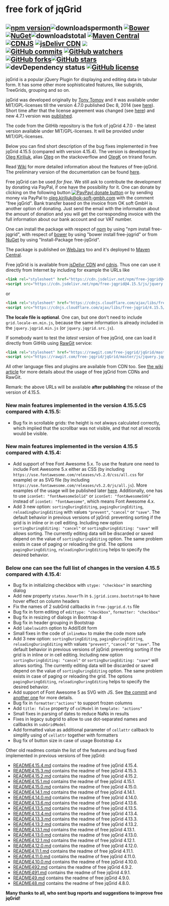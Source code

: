 # free fork of jqGrid
[![npm version](https://img.shields.io/npm/v/free-jqgrid.svg?style=flat)](https://www.npmjs.com/package/free-jqgrid)![downloadspermonth](https://img.shields.io/npm/dm/free-jqgrid.svg?style=flat-square)&nbsp;[![Bower](https://img.shields.io/bower/v/free-jqgrid.svg?style=flat-square)](http://bower.io/search/?q=free-jqgrid)&nbsp;[![NuGet](https://img.shields.io/nuget/v/free-jqgrid.svg?style=flat-square)](https://www.nuget.org/packages/free-jqGrid/)![downloadstotal](https://img.shields.io/nuget/dt/free-jqgrid.svg?style=flat-square)&nbsp;[![Maven Central](https://img.shields.io/maven-central/v/org.webjars.npm/free-jqgrid.svg?style=flat-square)](http://search.maven.org/#search%7Cga%7C1%7Cfree-jqgrid)<br>[![CDNJS](https://img.shields.io/cdnjs/v/free-jqgrid.svg)](https://cdnjs.com/libraries/free-jqgrid/)&nbsp;[![jsDelivr CDN](https://img.shields.io/badge/jsDelivr%20CDN-v4.15.5-blue.svg)](https://www.jsdelivr.com/projects/free-jqgrid) [![](https://data.jsdelivr.com/v1/package/npm/free-jqgrid/badge?style=rounded)](https://www.jsdelivr.com/package/npm/free-jqgrid)&nbsp;<br>[![GitHub commits](https://img.shields.io/github/commits-since/free-jqgrid/jqgrid/v4.7.0.svg)](https://github.com/free-jqgrid/jqGrid/compare/v4.7.0...master)&nbsp;[![GitHub watchers](https://img.shields.io/github/watchers/free-jqgrid/jqGrid.svg)](https://github.com/free-jqgrid/jqGrid/watchers)[![GitHub forks](https://img.shields.io/github/forks/free-jqgrid/jqGrid.svg)](https://github.com/free-jqgrid/jqGrid/network)[![GitHub stars](https://img.shields.io/github/stars/free-jqgrid/jqGrid.svg)](https://github.com/free-jqgrid/jqGrid/stargazers)&nbsp;![devDependency status](https://david-dm.org/free-jqgrid/jqgrid/dev-status.svg)&nbsp;[![GitHub license](https://img.shields.io/badge/license-MIT%20or%20GNU%20GPLv2-blue.svg)](https://github.com/free-jqgrid/jqGrid/blob/master/LICENSE.md)
---
jqGrid is a popular jQuery Plugin for displaying and editing data in tabular form. It has some other more sophisticated features, like subgrids, TreeGrids, grouping and so on.

jqGrid was developed originally by [Tony Tomov](https://github.com/tonytomov) and it was available under MIT/GPL-licenses till the version 4.7.0 published Dec 8, 2014 (see [here](https://github.com/tonytomov/jqGrid/tree/v4.7.0)). Short time after that the license agreement was changed (see <a href="https://github.com/tonytomov/jqGrid/commit/1b2cb55c93ee8b279f15a3faf5a2f82a98da3b4c">here</a>) and new 4.7.1 version was <a href="https://github.com/tonytomov/jqGrid/tree/v4.7.1">published</a>.

The code from the GitHib repository is the fork of jqGrid 4.7.0 - the latest version available under MIT/GPL-licenses. It will be provided under MIT/GPL-licenses.

Below you can find short description of the bug fixes implemented in free jqGrid 4.15.5 (compared with version 4.15.4). The version is developed by [Oleg Kiriljuk](https://github.com/OlegKi), alias [Oleg](https://stackoverflow.com/users/315935/oleg) on the stackoverflow and [OlegK](http://www.trirand.com/blog/?page_id=393) on trirand forum.

Read [Wiki](https://github.com/free-jqgrid/jqGrid/wiki) for more detailed information about the features of free-jqGrid. The preliminary version of the documentation can be found [here](https://free-jqgrid.github.io/).

Free jqGrid can be used *for free*. We still ask to contribute the development by donating via PayPal, if one have the possibility for it. One can donate by clicking on the following button [![PayPayl donate button](https://www.paypalobjects.com/webstatic/en_US/btn/btn_donate_pp_142x27.png)](https://www.paypal.com/cgi-bin/webscr?cmd=_s-xclick&hosted_button_id=JGTCBLQM2BYHG "Donate once-off to free jqGrid project using PayPal") or by sending money via PayPal to oleg.kiriljuk@ok-soft-gmbh.com with the comment "free jqGrid". Bank transfer based on the invoice from OK soft GmbH is another option of donating. Just send the email with the information about the amount of donation and you will get the corresponding invoice with the full information about our bank account and our VAT number.

One can install the package with respect of [npm](https://www.npmjs.com/package/free-jqgrid) by using "npm install free-jqgrid", with respect of [bower](https://bower.io/search/?q=free-jqgrid) by using "bower install free-jqgrid" or from [NuGet](https://www.nuget.org/packages/free-jqGrid) by using "Install-Package free-jqGrid".

The package is published on [WebJars](http://www.webjars.org/) too and it's deployed to [Maven Central](https://search.maven.org/#search%7Cga%7C1%7Cfree-jqgrid).

Free jqGrid is is available from [jsDelivr CDN](https://www.jsdelivr.com/projects/free-jqgrid) and [cdnjs](https://cdnjs.com/libraries/free-jqgrid). Thus one can use it directly from Internet by including for example the URLs like
```html
<link rel="stylesheet" href="https://cdn.jsdelivr.net/npm/free-jqgrid@4.15.5/css/ui.jqgrid.min.css">
<script src="https://cdn.jsdelivr.net/npm/free-jqgrid@4.15.5/js/jquery.jqgrid.min.js"></script>
```
or
```html
<link rel="stylesheet" href="https://cdnjs.cloudflare.com/ajax/libs/free-jqgrid/4.15.5/css/ui.jqgrid.min.css">
<script src="https://cdnjs.cloudflare.com/ajax/libs/free-jqgrid/4.15.5/jquery.jqgrid.min.js"></script>
```
**The locale file is optional**. One can, but one don't need to include `grid.locale-en.min.js`, because the same information is already included in the `jquery.jqgrid.min.js` (or `jquery.jqgrid.src.js`).

If somebody want to test the *latest* version of free jqGrid, one can load it directly from GitHib using [RawGit](https://rawgit.com/) service:
```html
<link rel="stylesheet" href="https://rawgit.com/free-jqgrid/jqGrid/master/css/ui.jqgrid.css">
<script src="https://rawgit.com/free-jqgrid/jqGrid/master/js/jquery.jqgrid.src.js"></script>
```
All other language files and plugins are available from CDN too. See [the wiki article](https://github.com/free-jqgrid/jqGrid/wiki/Access-free-jqGrid-from-different-CDNs) for more details about the usage of free jqGrid from CDNs and RawGit.

Remark: the above URLs will be available **after publishing** the release of the version of 4.15.5.

### New main features implemented in the version 4.15.5.CS compared with 4.15.5:
* Bug fix in scrollable grids: the height is not always calculated correctly, which implied that the scrollbar was not visible, and that not all records would be visible.

### New main features implemented in the version 4.15.5 compared with 4.15.4:

* Add support of free Font Awesome 5.x. To use the feature one need to include Font Awesome 5.x either as CSS (by including `https://use.fontawesome.com/releases/v5.2.0/css/all.css` for example) or as SVG file (by including `https://use.fontawesome.com/releases/v5.2.0/js/all.js`). More examples of the usage will be published later [here](https://free-jqgrid.github.io/getting-started/index.html). Additionally, one has to use `iconSet: "fontAwesomeSolid"` or `iconSet: "fontAwesomeSVG"` instead of `iconSet: "fontAwesome"`, which means Font Awesome 4.x.
* Add 3 new option: `sortingDuringEditing`, `pagingDuringEditing`, `reloadingDuringEditing` with values `"prevent"`, `"cancel"` or `"save"`. The default behavior in previous versions of jqGrid: preventing sorting if the grid is in inline or in cell editing. Including new option `sortingDuringEditing: "cancel"` or `sortingDuringEditing: "save"` will allows sorting. The currently editing data will be discarded or saved depend on the value of `sortingDuringEditing` option. The same problem exists in case of paging or reloading the grid. The options `pagingDuringEditing`, `reloadingDuringEditing` helps to specify the desired behavior.

### Below one can see the full list of changes in the version 4.15.5 compared with 4.15.4:

* Bug fix in initializing checkbox with `stype: "checkbox"` in searching dialog
* Add new property `states.hoverTh` in `$.jgrid.icons.bootstrap4` to have hover effect on column headers
* Fix the names of 2 subGrid callbacks in `free-jqgrid.d.ts` file
* Bug fix in form editing of `edittype: "checkbox"`, `formatter: "checkbox"`
* Bug fix in resizing of dialogs in Bootrtrap 4
* Bug fix in header grouping in Bootstrap
* Add `labelswidth` option to Add/Edit form
* Small fixes in the code of `inlineNav` to make the code more safe
* Add 3 new option: `sortingDuringEditing`, `pagingDuringEditing`, `reloadingDuringEditing` with values `"prevent"`, `"cancel"` or `"save"`. The default behavior in previous versions of jqGrid: preventing sorting if the grid is in inline or in cell editing. Including new option `sortingDuringEditing: "cancel"` or `sortingDuringEditing: "save"` will allows sorting. The currently editing data will be discarded or saved depend on the value of `sortingDuringEditing` option. The same problem exists in case of paging or reloading the grid. The options `pagingDuringEditing`, `reloadingDuringEditing` helps to specify the desired behavior.
* Add support of Font Awesome 5 as SVG with JS. See [the commit](https://github.com/free-jqgrid/jqGrid/commit/3d701bcb8ecec7002abd13a6edee558a819c4e40) and [another one](https://github.com/free-jqgrid/jqGrid/commit/0ca99884529c2c3c8602909e3c51ad48cc82d9ae) for more details.
* Bug fix in `formatter:"actions"` to support frozen columns
* Add `title: false` property of `colModel` in `template: "actions"`
* Small fixes in parsing of dates to reduce NaNs in results
* Fixes in legacy subgrid to allow to use dot-separated names and callbacks in `subGridModel`
* Add formatted value as additional parameter of `cellattr` callback to simplify using of `cellattr` together with formatters
* Bug fix of button size in case of usage Bootstrap 4.x

Other old readmes contain the list of the features and bug fixed implemented in previous versions of free jqGrid:

* [README4.15.4.md](https://github.com/free-jqgrid/jqGrid/blob/master/README4.15.4.md) contains the readme of free jqGrid 4.15.4.
* [README4.15.3.md](https://github.com/free-jqgrid/jqGrid/blob/master/README4.15.3.md) contains the readme of free jqGrid 4.15.3.
* [README4.15.2.md](https://github.com/free-jqgrid/jqGrid/blob/master/README4.15.2.md) contains the readme of free jqGrid 4.15.2.
* [README4.15.1.md](https://github.com/free-jqgrid/jqGrid/blob/master/README4.15.1.md) contains the readme of free jqGrid 4.15.1.
* [README4.15.0.md](https://github.com/free-jqgrid/jqGrid/blob/master/README4.15.0.md) contains the readme of free jqGrid 4.15.0.
* [README4.14.1.md](https://github.com/free-jqgrid/jqGrid/blob/master/README4.14.1.md) contains the readme of free jqGrid 4.14.1.
* [README4.14.0.md](https://github.com/free-jqgrid/jqGrid/blob/master/README4.14.0.md) contains the readme of free jqGrid 4.14.0.
* [README4.13.6.md](https://github.com/free-jqgrid/jqGrid/blob/master/README4.13.6.md) contains the readme of free jqGrid 4.13.6.
* [README4.13.5.md](https://github.com/free-jqgrid/jqGrid/blob/master/README4.13.5.md) contains the readme of free jqGrid 4.13.5.
* [README4.13.4.md](https://github.com/free-jqgrid/jqGrid/blob/master/README4.13.4.md) contains the readme of free jqGrid 4.13.4.
* [README4.13.3.md](https://github.com/free-jqgrid/jqGrid/blob/master/README4.13.3.md) contains the readme of free jqGrid 4.13.3.
* [README4.13.2.md](https://github.com/free-jqgrid/jqGrid/blob/master/README4.13.2.md) contains the readme of free jqGrid 4.13.2.
* [README4.13.1.md](https://github.com/free-jqgrid/jqGrid/blob/master/README4.13.1.md) contains the readme of free jqGrid 4.13.1.
* [README4.13.0.md](https://github.com/free-jqgrid/jqGrid/blob/master/README4.13.0.md) contains the readme of free jqGrid 4.13.0.
* [README4.12.1.md](https://github.com/free-jqgrid/jqGrid/blob/master/README4.12.1.md) contains the readme of free jqGrid 4.12.1.
* [README4.12.0.md](https://github.com/free-jqgrid/jqGrid/blob/master/README4.12.0.md) contains the readme of free jqGrid 4.12.0.
* [README4.11.1.md](https://github.com/free-jqgrid/jqGrid/blob/master/README4.11.1.md) contains the readme of free jqGrid 4.11.1.
* [README4.11.0.md](https://github.com/free-jqgrid/jqGrid/blob/master/README4.11.0.md) contains the readme of free jqGrid 4.11.0.
* [README4.10.0.md](https://github.com/free-jqgrid/jqGrid/blob/master/README4.10.0.md) contains the readme of free jqGrid 4.10.0.
* [README492.md](https://github.com/free-jqgrid/jqGrid/blob/master/README492.md) contains the readme of free jqGrid 4.9.2.
* [README491.md](https://github.com/free-jqgrid/jqGrid/blob/master/README491.md) contains the readme of free jqGrid 4.9.1.
* [README49.md](https://github.com/free-jqgrid/jqGrid/blob/master/README49.md) contains the readme of free jqGrid 4.9.0.
* [README48.md](https://github.com/free-jqgrid/jqGrid/blob/master/README48.md) contains the readme of free jqGrid 4.8.0.

**Many thanks to all, who sent bug reports and suggestions to improve free jqGrid!**
